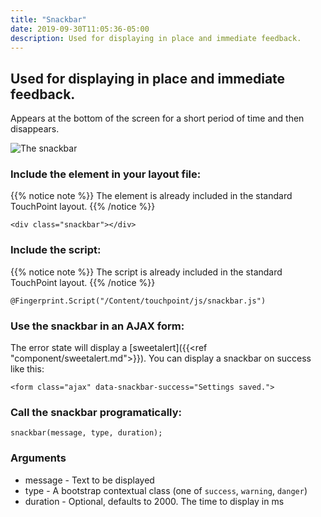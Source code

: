 ```yaml
---
title: "Snackbar"
date: 2019-09-30T11:05:36-05:00
description: Used for displaying in place and immediate feedback.
---
```

## Used for displaying in place and immediate feedback.
Appears at the bottom of the screen for a short period of time and then disappears.

![The snackbar](../images/snackbar.png?classes=border)

### Include the element in your layout file:
{{% notice note %}}
The element is already included in the standard TouchPoint layout.
{{% /notice %}}

```
<div class="snackbar"></div>
```

### Include the script:
{{% notice note %}}
The script is already included in the standard TouchPoint layout.
{{% /notice %}}

```
@Fingerprint.Script("/Content/touchpoint/js/snackbar.js")
```

### Use the snackbar in an AJAX form:
The error state will display a [sweetalert]({{<ref "component/sweetalert.md">}}). You can display a snackbar on success like this:

```
<form class="ajax" data-snackbar-success="Settings saved.">
```

### Call the snackbar programatically:

```
snackbar(message, type, duration);
```

### Arguments

* message - Text to be displayed
* type - A bootstrap contextual class (one of `success`, `warning`, `danger`)
* duration - Optional, defaults to 2000. The time to display in ms


